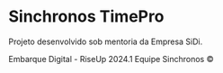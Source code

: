 # Sinchronos TimePro
Projeto desenvolvido sob mentoria da Empresa SiDi.

Embarque Digital - RiseUp 2024.1
Equipe Sinchronos ©
